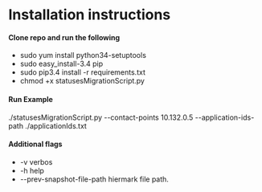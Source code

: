 # Installation instructions 
#### Clone repo and run the following

* sudo yum install python34-setuptools
* sudo easy_install-3.4 pip
* sudo pip3.4 install -r requirements.txt
* chmod +x statusesMigrationScript.py

#### Run Example 
./statusesMigrationScript.py --contact-points 10.132.0.5 --application-ids-path ./applicationIds.txt

#### Additional flags
* -v verbos 
* -h help 
* --prev-snapshot-file-path hiermark file path.
